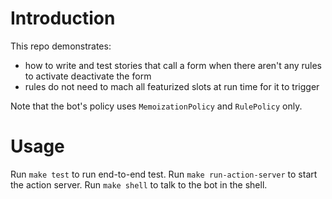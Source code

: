 # Introduction

This repo demonstrates:
* how to write and test stories that call a form when there aren't any rules to activate deactivate the form
* rules do not need to mach all featurized slots at run time for it to trigger

Note that the bot's policy uses `MemoizationPolicy` and `RulePolicy` only.
# Usage

Run `make test` to run end-to-end test.
Run `make run-action-server` to start the action server.
Run `make shell` to talk to the bot in the shell.